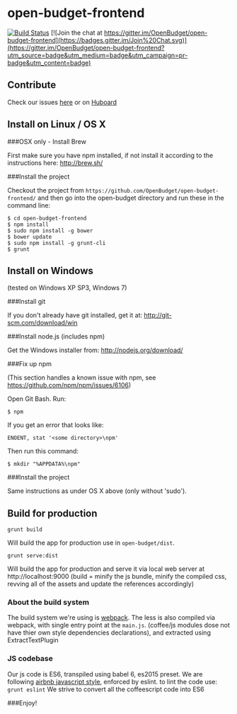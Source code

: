 open-budget-frontend
====================
[![Build Status](https://travis-ci.org/OpenBudget/open-budget-frontend.svg?branch=master)](https://travis-ci.org/OpenBudget/open-budget-frontend)
[![Join the chat at https://gitter.im/OpenBudget/open-budget-frontend](https://badges.gitter.im/Join%20Chat.svg)](https://gitter.im/OpenBudget/open-budget-frontend?utm_source=badge&utm_medium=badge&utm_campaign=pr-badge&utm_content=badge)

Contribute
----------

Check our issues [here](https://github.com/OpenBudget/open-budget-frontend/issues) or on [Huboard](https://huboard.com/OpenBudget/open-budget-frontend/#/)


Install on Linux / OS X
---------------

###OSX only - Install Brew

First make sure you have npm installed, if not install it according to the instructions here: http://brew.sh/

###Install the project

Checkout the project from ```https://github.com/OpenBudget/open-budget-frontend/``` and then go into the open-budget directory and run these in the command line:

    $ cd open-budget-frontend
    $ npm install
    $ sudo npm install -g bower
    $ bower update
    $ sudo npm install -g grunt-cli
    $ grunt

Install on Windows
------------------
(tested on Windows XP SP3, Windows 7)

###Install git

If you don't already have git installed, get it at: http://git-scm.com/download/win

###Install node.js (includes npm)

Get the Windows installer from: http://nodejs.org/download/

###Fix up npm

(This section handles a known issue with npm, see https://github.com/npm/npm/issues/6106)

Open Git Bash. Run:

    $ npm

If you get an error that looks like:

    ENOENT, stat '<some directory>\npm'

Then run this command:

    $ mkdir "%APPDATA%\npm"

###Install the project

Same instructions as under OS X above (only without 'sudo').

Build for production
------------------

```
grunt build
```
Will build the app for production use in `open-budget/dist`.


```
grunt serve:dist
```
Will build the app for production and serve it via local web server at http://localhost:9000
(build = minify the js bundle, minify the compiled css, revving all of the assets and update the references accordingly)

### About the build system
The build system we're using is [webpack](http://webpack.github.io/).
The less is also compiled via webpack, with single entry point at the `main.js`. (coffee/js modules dose not have thier own style dependencies declarations), and extracted using ExtractTextPlugin

### JS codebase
Our js code is ES6, transpiled using babel 6, es2015 preset.
We are following [airbnb javascript style](https://github.com/airbnb/javascript), enforced by eslint. to lint the code use: `grunt eslint`
We strive to convert all the coffeescript code into ES6

###Enjoy!
